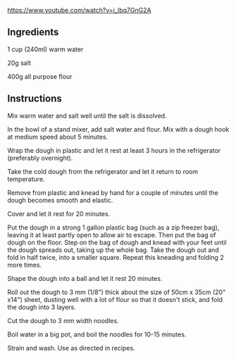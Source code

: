 https://www.youtube.com/watch?v=i_lbq7GnG2A

## Ingredients

1 cup (240ml) warm water

20g salt

400g all purpose flour

## Instructions

Mix warm water and salt well until the salt is dissolved.

In the bowl of a stand mixer, add salt water and flour. Mix with a dough hook at medium speed about 5 minutes.

Wrap the dough in plastic and let it rest at least 3 hours in the refrigerator (preferably overnight).

Take the cold dough from the refrigerator and let it return to room temperature.

Remove from plastic and knead by hand for a couple of minutes until the dough becomes smooth and elastic.

Cover and let it rest for 20 minutes.

Put the dough in a strong 1 gallon plastic bag (such as a zip freezer bag), leaving it at least partly open to allow air to escape. Then put the bag of dough on the floor. Step on the bag of dough and knead with your feet until the dough spreads out, taking up the whole bag. Take the dough out and fold in half twice, into a smaller square. Repeat this kneading and folding 2 more times.

Shape the dough into a ball and let it rest 20 minutes.

Roll out the dough to 3 mm (1/8") thick about the size of 50cm x 35cm (20" x14") sheet, dusting well with a lot of flour so that it doesn't stick, and fold the dough into 3 layers.

Cut the dough to 3 mm width noodles.

Boil water in a big pot, and boil the noodles for 10-15 minutes.

Strain and wash. Use as directed in recipes.
